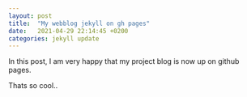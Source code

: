 ```yaml
---
layout: post
title:  "My webblog jekyll on gh pages"
date:   2021-04-29 22:14:45 +0200
categories: jekyll update
---
```


In this post, I am very happy that my project blog is now up on github pages.

Thats so cool..